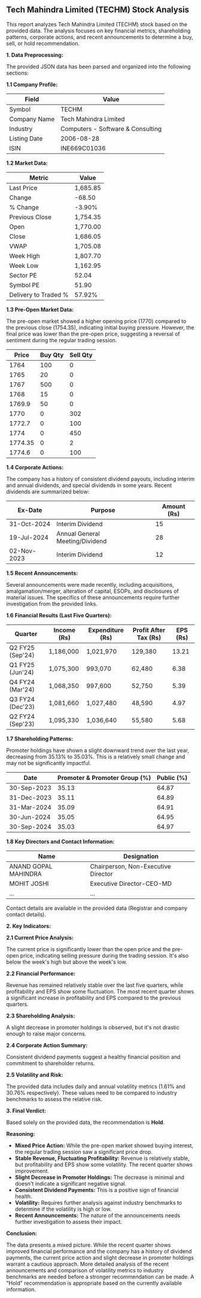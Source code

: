 ## Tech Mahindra Limited (TECHM) Stock Analysis

This report analyzes Tech Mahindra Limited (TECHM) stock based on the provided data.  The analysis focuses on key financial metrics, shareholding patterns, corporate actions, and recent announcements to determine a buy, sell, or hold recommendation.

**1. Data Preprocessing:**

The provided JSON data has been parsed and organized into the following sections:

**1.1 Company Profile:**

| Field             | Value                               |
|----------------------|---------------------------------------|
| Symbol             | TECHM                               |
| Company Name       | Tech Mahindra Limited                 |
| Industry           | Computers - Software & Consulting     |
| Listing Date       | 2006-08-28                           |
| ISIN               | INE669C01036                         |


**1.2 Market Data:**

| Metric                | Value      |
|------------------------|-------------|
| Last Price             | 1,685.85    |
| Change                 | -68.50      |
| % Change               | -3.90%      |
| Previous Close         | 1,754.35    |
| Open                   | 1,770.00    |
| Close                  | 1,686.05    |
| VWAP                  | 1,705.08    |
| Week High              | 1,807.70    |
| Week Low               | 1,162.95    |
| Sector PE              | 52.04       |
| Symbol PE              | 51.90       |
| Delivery to Traded %  | 57.92%      |


**1.3 Pre-Open Market Data:**

The pre-open market showed a higher opening price (1770) compared to the previous close (1754.35), indicating initial buying pressure. However, the final price was lower than the pre-open price, suggesting a reversal of sentiment during the regular trading session.

| Price | Buy Qty | Sell Qty |
|---|---|---|
| 1764 | 100 | 0 |
| 1765 | 20 | 0 |
| 1767 | 500 | 0 |
| 1768 | 15 | 0 |
| 1769.9 | 50 | 0 |
| 1770 | 0 | 302 |
| 1772.7 | 0 | 100 |
| 1774 | 0 | 450 |
| 1774.35 | 0 | 2 |
| 1774.6 | 0 | 100 |


**1.4 Corporate Actions:**

The company has a history of consistent dividend payouts, including interim and annual dividends, and special dividends in some years.  Recent dividends are summarized below:

| Ex-Date     | Purpose                                      | Amount (Rs) |
|-------------|----------------------------------------------|-------------|
| 31-Oct-2024 | Interim Dividend                             | 15          |
| 19-Jul-2024 | Annual General Meeting/Dividend               | 28          |
| 02-Nov-2023 | Interim Dividend                             | 12          |


**1.5 Recent Announcements:**

Several announcements were made recently, including acquisitions, amalgamation/merger, alteration of capital, ESOPs, and disclosures of material issues.  The specifics of these announcements require further investigation from the provided links.

**1.6 Financial Results (Last Five Quarters):**

| Quarter      | Income (Rs)     | Expenditure (Rs) | Profit After Tax (Rs) | EPS (Rs) |
|--------------|-----------------|--------------------|-----------------------|----------|
| Q2 FY25 (Sep'24) | 1,186,000       | 1,021,970          | 129,380                | 13.21    |
| Q1 FY25 (Jun'24) | 1,075,300       | 993,070           | 62,480                 | 6.38     |
| Q4 FY24 (Mar'24) | 1,068,350       | 997,600           | 52,750                 | 5.39     |
| Q3 FY24 (Dec'23) | 1,081,660       | 1,027,480          | 48,590                 | 4.97     |
| Q2 FY24 (Sep'23) | 1,095,330       | 1,036,640          | 55,580                 | 5.68     |


**1.7 Shareholding Patterns:**

Promoter holdings have shown a slight downward trend over the last year, decreasing from 35.13% to 35.03%.  This is a relatively small change and may not be significantly impactful.

| Date        | Promoter & Promoter Group (%) | Public (%) |
|-------------|-------------------------------|-------------|
| 30-Sep-2023 | 35.13                          | 64.87       |
| 31-Dec-2023 | 35.11                          | 64.89       |
| 31-Mar-2024 | 35.09                          | 64.91       |
| 30-Jun-2024 | 35.05                          | 64.95       |
| 30-Sep-2024 | 35.03                          | 64.97       |


**1.8 Key Directors and Contact Information:**

| Name                     | Designation                 |
|--------------------------|-----------------------------|
| ANAND GOPAL MAHINDRA     | Chairperson, Non-Executive Director |
| MOHIT JOSHI              | Executive Director-CEO-MD    |
| ...                      | ...                         |


Contact details are available in the provided data (Registrar and company contact details).


**2. Key Indicators:**

**2.1 Current Price Analysis:**

The current price is significantly lower than the open price and the pre-open price, indicating selling pressure during the trading session.  It's also below the week's high but above the week's low.

**2.2 Financial Performance:**

Revenue has remained relatively stable over the last five quarters, while profitability and EPS show some fluctuation.  The most recent quarter shows a significant increase in profitability and EPS compared to the previous quarters.

**2.3 Shareholding Analysis:**

A slight decrease in promoter holdings is observed, but it's not drastic enough to raise major concerns.

**2.4 Corporate Action Summary:**

Consistent dividend payments suggest a healthy financial position and commitment to shareholder returns.

**2.5 Volatility and Risk:**

The provided data includes daily and annual volatility metrics (1.61% and 30.76% respectively).  These values need to be compared to industry benchmarks to assess the relative risk.

**3. Final Verdict:**

Based solely on the provided data, the recommendation is **Hold**.

**Reasoning:**

* **Mixed Price Action:** While the pre-open market showed buying interest, the regular trading session saw a significant price drop.
* **Stable Revenue, Fluctuating Profitability:** Revenue is relatively stable, but profitability and EPS show some volatility. The recent quarter shows improvement.
* **Slight Decrease in Promoter Holdings:** The decrease is minimal and doesn't indicate a significant negative signal.
* **Consistent Dividend Payments:** This is a positive sign of financial health.
* **Volatility:** Requires further analysis against industry benchmarks to determine if the volatility is high or low.
* **Recent Announcements:**  The nature of the announcements needs further investigation to assess their impact.

**Conclusion:**

The data presents a mixed picture. While the recent quarter shows improved financial performance and the company has a history of dividend payments, the current price action and slight decrease in promoter holdings warrant a cautious approach.  More detailed analysis of the recent announcements and comparison of volatility metrics to industry benchmarks are needed before a stronger recommendation can be made.  A "Hold" recommendation is appropriate based on the currently available information.
